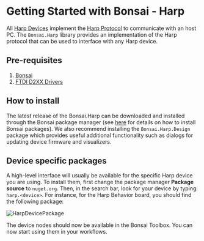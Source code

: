 Getting Started with Bonsai - Harp
==================================

All [Harp Devices](https://harp-tech.org/Devices/device_list.html) implement the [Harp Protocol](https://harp-tech.org/About/How-HARP-works/index.html) to communicate with an host PC. The `Bonsai.Harp` library provides an implementation of the Harp protocol that can be used to interface with any Harp device.

## Pre-requisites

1. [Bonsai](https://bonsai-rx.org)
2. [FTDI D2XX Drivers](https://www.ftdichip.com/old2020/Drivers/CDM/CDM%20v2.12.26%20WHQL%20Certified.zip)

## How to install

The latest release of the Bonsai.Harp can be downloaded and installed through the Bonsai package manager (see [here](https://bonsai-rx.org/docs/articles/packages.html) for details on how to install Bonsai packages). We also recommend installing the `Bonsai.Harp.Design` package which provides useful additional functionality such as dialogs for updating device firmware and visualizers.

## Device specific packages

A high-level interface will usually be available for the specific Harp device you are using. To install them, first change the package manager **Package source** to `nuget.org`. Then, in the search bar, look for your device by typing: `harp.<device>`. For instance, for the Harp Behavior board, you should find the following package:

![HarpDevicePackage](~/images/behaviorpackage.png)

The device nodes should now be available in the Bonsai Toolbox. You can now start using them in your workflows.